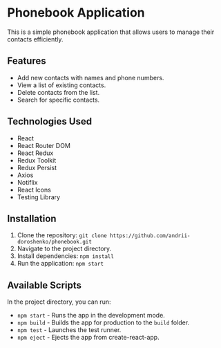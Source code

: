 # Phonebook Application

This is a simple phonebook application that allows users to manage their contacts efficiently.

## Features

- Add new contacts with names and phone numbers.
- View a list of existing contacts.
- Delete contacts from the list.
- Search for specific contacts.

## Technologies Used

- React
- React Router DOM
- React Redux
- Redux Toolkit
- Redux Persist
- Axios
- Notiflix
- React Icons
- Testing Library

## Installation

1. Clone the repository: `git clone https://github.com/andrii-doroshenko/phonebook.git`
2. Navigate to the project directory.
3. Install dependencies: `npm install`
4. Run the application: `npm start`

## Available Scripts

In the project directory, you can run:

- `npm start` - Runs the app in the development mode.
- `npm build` - Builds the app for production to the `build` folder.
- `npm test` - Launches the test runner.
- `npm eject` - Ejects the app from create-react-app.
